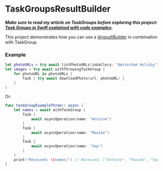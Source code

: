 # TaskGroupsResultBuilder
***Make sure to read my article on TaskGroups before exploring this project: [Task Groups in Swift explained with code examples](https://www.avanderlee.com/concurrency/task-groups-in-swift/).***

This project demonstrates how you can use a [@resultBuilder](https://www.avanderlee.com/swift/result-builders/) in combination with TaskGroup.

### Example
```swift
let photoURLs = try await listPhotoURLs(inGallery: "Amsterdam Holiday")
let images = try await withThrowingTaskGroup {
    for photoURL in photoURLs {
        Task { try await downloadPhoto(url: photoURL) }
    }
}
```

Or:

```swift
func taskGroupExampleThree() async {
    let names = await withTaskGroup {
        Task {
            await asyncOperation(name: "Antoine")
        }
        Task {
            await asyncOperation(name: "Maaike")
        }
        Task {
            await asyncOperation(name: "Sep")
        }
    }
    print("Received: \(names)") // Received: ["Antoine", "Maaike", "Sep"]
}
```
